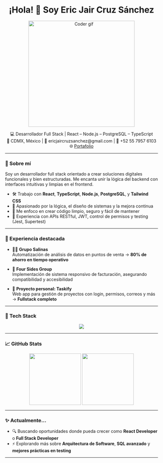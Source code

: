 <h1 align="center">¡Hola! 👋 Soy Eric Jair Cruz Sánchez</h1>

<p align="center">
  <img src="https://media.giphy.com/media/qgQUggAC3Pfv687qPC/giphy.gif" width="350" alt="Coder gif"/>
</p>

<p align="center">
  💻 Desarrollador Full Stack | React – Node.js – PostgreSQL – TypeScript <br/>
  📍 CDMX, México | 📧 ericjaircruzsanchez@gmail.com | 📱 +52 55 7957 6103 <br/>
  🌐 <a href="https://portfoliov3-lime.vercel.app/" target="_blank">Portafolio</a>
</p>

---

### 🚀 Sobre mí

Soy un desarrollador full stack orientado a crear soluciones digitales funcionales y bien estructuradas. Me encanta unir la lógica del backend con interfaces intuitivas y limpias en el frontend.

- 🛠 Trabajo con **React**, **TypeScript**, **Node.js**, **PostgreSQL**, y **Tailwind CSS**
- 🧠 Apasionado por la lógica, el diseño de sistemas y la mejora continua
- 🔐 Me enfoco en crear código limpio, seguro y fácil de mantener
- 🧩 Experiencia con APIs RESTful, JWT, control de permisos y testing (Jest, Supertest)

---

### 🧠 Experiencia destacada

- 👨‍💻 **Grupo Salinas**  
  Automatización de análisis de datos en puntos de venta → **80% de ahorro en tiempo operativo**

- 🎯 **Four Sides Group**  
  Implementación de sistema responsivo de facturación, asegurando compatibilidad y accesibilidad

- 🧪 **Proyecto personal: Taskify**  
  Web app para gestión de proyectos con login, permisos, correos y más → **Fullstack completo**

---

### 🧰 Tech Stack

<div align="center">
  <img src="https://skillicons.dev/icons?i=html,css,js,ts,react,nodejs,express,postgres,tailwind,git,jest,java" />
</div>

---

### 📈 GitHub Stats

<div align="center">
  <img height="170" src="https://github-readme-stats.vercel.app/api?username=ericjairc&show_icons=true&theme=radical" />
  <img height="170" src="https://github-readme-stats.vercel.app/api/top-langs/?username=ericjairc&layout=compact&theme=radical" />
</div>

---

### ✨ Actualmente...

- 🔍 Buscando oportunidades donde pueda crecer como **React Developer** o **Full Stack Developer**
- ⚡ Explorando más sobre **Arquitectura de Software**, **SQL avanzado** y **mejores prácticas en testing**

---
